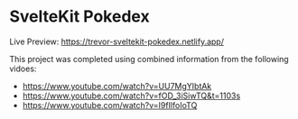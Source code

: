 # SvelteKit Pokedex

Live Preview: https://trevor-sveltekit-pokedex.netlify.app/

This project was completed using combined information from the following vidoes:

- https://www.youtube.com/watch?v=UU7MgYIbtAk
- https://www.youtube.com/watch?v=fOD_3iSiwTQ&t=1103s
- https://www.youtube.com/watch?v=I9fIlfoIoTQ
